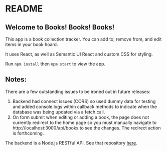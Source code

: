 # README

Welcome to Books! Books! Books!
-------

This app is a book collection tracker. You can add to, remove from, and edit items in your book hoard. 

It uses React, as well as Semantic UI React and custom CSS for styling.

Run `npm install` then `npm start` to view the app.

Notes:
------
There are a few outstanding issues to be ironed out in future releases:
 1) Backend had connect issues (CORS) so used dummy data for testing and added console.logs within callback methods to indicate when the database was being updated via a fetch call.
 2) On form submit when editing or adding a book, the page does not currently redirect to the home page so you must manually navigate to http://localhost:3000/api/books to see the changes. The redirect action is forthcoming.

The backend is a Node.js RESTful API. See that repository [here](https://github.com/koberlander/book-app).
